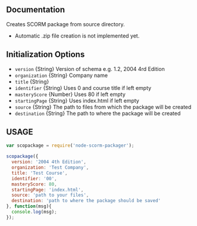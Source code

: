 ## Documentation

Creates SCORM package from source directory.

* Automatic .zip file creation is not implemented yet.

## Initialization Options

* `version` {String} Version of schema e.g. 1.2, 2004 4rd Edition
* `organization` {String} Company name
* `title` {String}
* `identifier` {String} Uses 0 and course title if left empty
* `masteryScore` {Number} Uses 80 if left empty
* `startingPage` {String} Uses index.html if left empty
* `source` {String} The path to files from which the package will be created
* `destination` {String} The path to where the package will be created

## USAGE

```javascript
var scopackage = require('node-scorm-packager');

scopackage({
  version: '2004 4th Edition',
  organization: 'Test Company',
  title: 'Test Course',
  identifier: '00',
  masteryScore: 80,
  startingPage: 'index.html',
  source: 'path to your files',
  destination: 'path to where the package should be saved'
}, function(msg){
  console.log(msg);
});
```